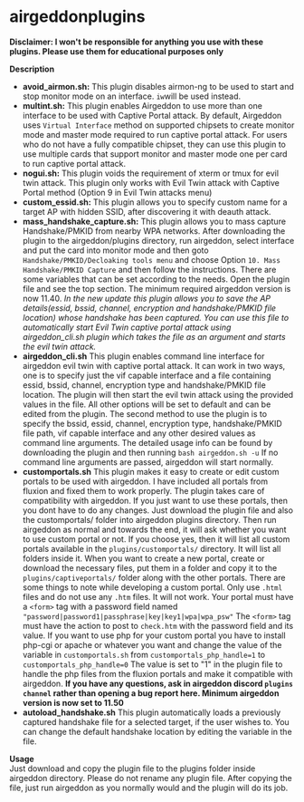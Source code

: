 # airgeddonplugins
<strong>Disclaimer: I won't be responsible for anything you use with these plugins. Please use them for educational purposes only</strong>

<strong>Description</strong>

<ul>
    <li><strong>avoid_airmon.sh:</strong> This plugin disables airmon-ng to be used to start and stop monitor mode on an interface. <code>iw</code>will be used instead.</li>
    <li><strong>multint.sh:</strong> This plugin enables Airgeddon to use more than one interface to be used with Captive Portal attack. By default, Airgeddon uses <code>Virtual Interface</code> method on supported chipsets to create  monitor mode and master mode required to run captive portal attack. For users who do not have a fully compatible chipset, they can use this plugin to use multiple cards that support monitor and master mode one per card to run captive portal attack.</li>
    <li><strong>nogui.sh:</strong> This plugin voids the requirement of xterm or tmux for evil twin attack. This plugin only works with Evil Twin attack with Captive Portal method (Option 9 in Evil Twin attacks menu)</li>
    <li><strong>custom_essid.sh:</strong> This plugin allows you to specify custom name for a target AP with hidden SSID, after discovering it with deauth attack.</li>
    <li><strong>mass_handshake_capture.sh:</strong> This plugin allows you to mass capture Handshake/PMKID from nearby WPA networks. After downloading the plugin to the airgeddon/plugins directory, run airgeddon, select interface and put the card into monitor mode and then goto <code>Handshake/PMKID/Decloaking tools menu</code> and choose Option <code>10. Mass Handshake/PMKID Capture</code> and then follow the instructions. There are some variables that can be set according to the needs. Open the plugin file and see the top section. The minimum required airgeddon version is now 11.40. <i>In the new update this plugin allows you to save the AP details(essid, bssid, channel, encryption and handshake/PMKID file location) whose handshake has been captured. You can use this file to automatically start Evil Twin captive portal attack using airgeddon_cli.sh plugin which takes the file as an argument and starts the evil twin attack.</i></li>
    <li><strong>airgeddon_cli.sh</strong> This plugin enables command line interface for airgeddon evil twin with captive portal attack. It can work in two ways, one is to specify just the vif capable interface and a file containing essid, bssid, channel, encryption type and handshake/PMKID file location. The plugin will then start the evil twin attack using the provided values in the file. All other options will be set to default and can be edited from the plugin. The second method to use the plugin is to specify the bssid, essid, channel, encryption type, handshake/PMKID file path, vif capable interface and any other desired values as command line arguments. The detailed usage info can be found by downloading the plugin and then running <code>bash airgeddon.sh -u</code> If no command line arguments are passed, airgeddon will start normally.</li>
    <li><strong>customportals.sh</strong> This plugin makes it easy to create or edit custom portals to be used with airgeddon. I have included all portals from fluxion and fixed them to work properly. The plugin takes care of compatibility with airgeddon. If you just want to use these portals, then you dont have to do any changes. Just download the plugin file and also the customportals/ folder into airgeddon plugins directory. Then run airgeddon as normal and towards the end, it will ask whether you want to use custom portal or not. If you choose yes, then it will list all custom portals available in the <code>plugins/customportals/</code> directory. It will list all folders inside it. When you want to create a new portal, create or download the necessary files, put them in a folder and copy it to the <code>plugins/captiveportals/</code> folder along with the other portals. There are some things to note while developing a custom portal. Only use <code>.html</code> files and do not use any <code>.htm</code> files. It will not work. Your portal must have a <code>&lt;form&gt;</code> tag with a password field named <code>"password|password1|passphrase|key|key1|wpa|wpa_psw"</code> The <code>&lt;form&gt;</code> tag must have the action to post to <code>check.htm</code> with the password field and its value. If you want to use php for your custom portal you have to install php-cgi or apache or whatever you want and change the value of the variable in <code>customportals.sh</code> from <code>customportals_php_handle=1</code> to <code>customportals_php_handle=0</code> The value is set to "1" in the plugin file to handle the php files from the fluxion portals and make it compatible with airgeddon. <strong>If you have any questions, ask in airgeddon discord <code>plugins channel</code> rather than opening a bug report here. Minimum airgeddon version is now set to 11.50</strong></li>
    <li><strong>autoload_handshake.sh</strong> This plugin automatically loads a previously captured handshake file for a selected target, if the user wishes to. You can change the default handshake location by editing the variable in the file.</li>
</ul>

<strong>Usage</strong>
<br>
Just download and copy the plugin file to the plugins folder inside airgeddon directory. Please do not rename any plugin file. After copying the file, just run airgeddon as you normally would and the plugin will do its job.
